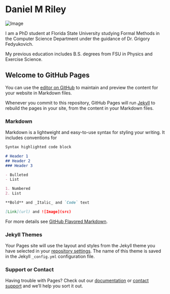 # Daniel M Riley

![Image](https://github.com/dmr05d/dmr05d.github.io/blob/master/Daniel-Riley-scaled.jpg)

I am a PhD student at Florida State University studying Formal Methods in
the Computer Science Department under the guidance of Dr. Grigory Fedyukovich.

My previous education includes B.S. degrees from FSU in Physics and Exercise Science.


## Welcome to GitHub Pages

You can use the [editor on GitHub](https://github.com/dmr05d/dmr05d.github.io/edit/master/index.md) to maintain and preview the content for your website in Markdown files.

Whenever you commit to this repository, GitHub Pages will run [Jekyll](https://jekyllrb.com/) to rebuild the pages in your site, from the content in your Markdown files.

### Markdown

Markdown is a lightweight and easy-to-use syntax for styling your writing. It includes conventions for

```markdown
Syntax highlighted code block

# Header 1
## Header 2
### Header 3

- Bulleted
- List

1. Numbered
2. List

**Bold** and _Italic_ and `Code` text

[Link](url) and ![Image](src)
```

For more details see [GitHub Flavored Markdown](https://guides.github.com/features/mastering-markdown/).

### Jekyll Themes

Your Pages site will use the layout and styles from the Jekyll theme you have selected in your [repository settings](https://github.com/dmr05d/dmr05d.github.io/settings). The name of this theme is saved in the Jekyll `_config.yml` configuration file.

### Support or Contact

Having trouble with Pages? Check out our [documentation](https://help.github.com/categories/github-pages-basics/) or [contact support](https://github.com/contact) and we’ll help you sort it out.
